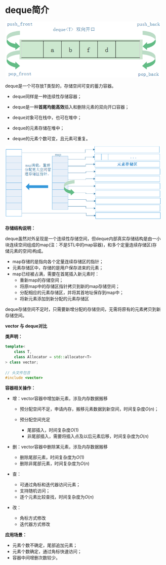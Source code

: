 # deque简介

![deque对外呈现](../../../images/stl/deque对外呈现.png)

deque是一个可存放T类型的，存储空间可变的蓄力容器。

* deque同样是一种连续性存储容器；

* deque是一种**首尾均能高效**插入和删除元素的双向开口容器；

* deque对象可在栈中，也可在堆中；

* deque的元素存储在堆中；

* deque的元素个数可变，且元素可重复。

![deque存储结构](../../../images/stl/deque存储结构.png)

**存储结构说明：**

deque虽然对外呈现是一个连续性存储空间，但deque内部真实存储结构是由一小块连续空间组成的map(注：不是STL中的map容器)，和多个定量连续存储区(存储元素的空间)构成。

* map存储的是指向各个定量连续存储区的指针；
* 元素存储区中，存储的是用户保存进来的元素；
* map已经被占满，需要在首尾插入新元素时：
  * 重新map的存储空间；
  * 将原map中的存储区指针拷贝到新的map存储空间；
  * 分配相应的元素存储区，并将其首地址保存到map中；
  * 将新元素添加到新分配的元素存储区

deque存储空间不足时，只需要新增分配的存储空间，无需将原有的元素拷贝到新存储空间。

**vector 与 deque对比**


**类声明：**

```c++
template<
    class T,
    class Allocator = std::allocator<T>
> class vector;

// 头文件包含
#include <vector>
```

**容器相关操作：**

* 增：vector容器中增加新元素，涉及内存数据搬移

   * 预分配空间不足，申请内存，搬移元素数据到新空间，时间复杂度$O(n)$；

   * 预分配空间充足
      * 尾部插入，时间复杂度$O(1)$
      * 非尾部插入，需要将插入点及以后元素后移，时间复杂度为$O(n)$

* 删：vector容器中删除某元素，涉及内存数据搬移
   * 删除尾部元素，时间复杂度为$O(1)$
   * 删除非尾部元素，时间复杂度为$O(n)$

* 查：
   * 可通过角标和迭代器访问元素；
   * 支持随机访问；
   * 逐个元素比较查找，时间复杂度为$O(n)$

* 改：
   * 角标方式修改
   * 迭代器方式修改

**应用场景：**

* 元素个数不确定，尾部追加元素；
* 元素个数确定，通过角标快速访问；
* 容器中间增删次数较少。
